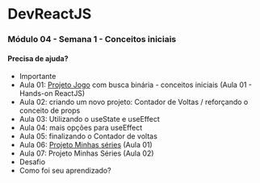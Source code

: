 # DevReactJS

### Módulo 04 - Semana 1 - Conceitos iniciais
#### Precisa de ajuda?
- Importante
- Aula 01: [Projeto Jogo](https://github.com/RenatoSiqueira/DevReactJs_JogoBinario) com busca binária - conceitos iniciais (Aula 01 - Hands-on ReactJS)
- Aula 02: criando um novo projeto: Contador de Voltas / reforçando o conceito de props
- Aula 03: Utilizando o useState e useEffect
- Aula 04: mais opções para useEffect
- Aula 05: finalizando o Contador de voltas
- Aula 06: [Projeto Minhas séries](https://github.com/RenatoSiqueira/DevReactJs_MinhasSeries) (Aula 01)
- Aula 07: Projeto Minhas Séries (Aula 02)
- Desafio
- Como foi seu aprendizado?